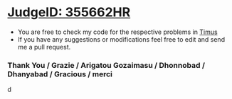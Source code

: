 # <a href="https://acm.timus.ru/author.aspx?id=355662">JudgeID: 355662HR</a> <br/>
- You are free to check my code for the respective problems in <a href="https://acm.timus.ru/">Timus</a>
- If you have any suggestions or modifications feel free to edit and send me a pull request.

### Thank You / Grazie / Arigatou Gozaimasu / Dhonnobad / Dhanyabad / Gracious / merci
d